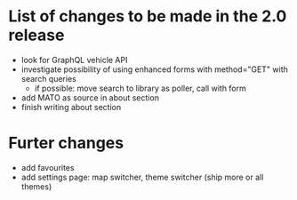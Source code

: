 # List of changes to be made in the 2.0 release
- look for GraphQL vehicle API
- investigate possibility of using enhanced forms with method="GET" with search queries
  - if possible: move search to library as poller, call with form
- add MATO as source in about section
- finish writing about section

# Furter changes
- add favourites
- add settings page: map switcher, theme switcher (ship more or all themes)